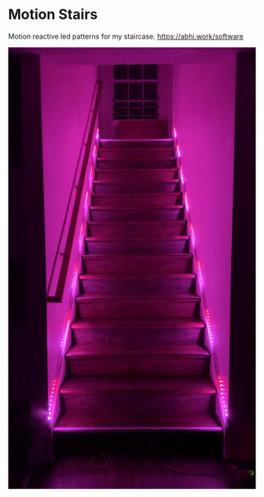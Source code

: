 # Motion Stairs
Motion reactive led patterns for my staircase.
https://abhi.work/software

![image](https://github.com/avelaga/motion-stairs/blob/master/example.gif)
